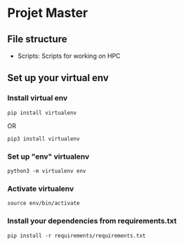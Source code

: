 # Projet Master



## File structure

- Scripts: Scripts for working on HPC


## Set up your virtual env 
### Install virtual env
```
pip install virtualenv
```
OR
```
pip3 install virtualenv
```

### Set up "env" virtualenv
```
python3 -m virtualenv env
```

### Activate virtualenv
```
source env/bin/activate
```

### Install your dependencies from requirements.txt
```
pip install -r requirements/requirements.txt
```